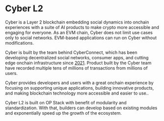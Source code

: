 # Cyber L2

Cyber is a Layer 2 blockchain embedding social dynamics into onchain experiences with a suite of AI products to make crypto more accessible and engaging for everyone. As an EVM chain, Cyber does not limit use cases only to social networks. EVM-based applications can run on Cyber without modifications. 

Cyber is built by the team behind CyberConnect, which has been developing decentralized social networks, consumer apps, and cutting edge onchain infrastructure since [2021](https://mirror.xyz/cyberlab.eth/k3pL5s2G3Emdz2iguhypcY3HPJaZLkC7SNB8XjgPkm0). Product built by the Cyber team have recorded multiple tens of millions of transactions from millions of users. 

Cyber provides developers and users with a great onchain experience by focusing on supporting unique applications, building innovative products, and making blockchain technology more accessible and easier to use..

Cyber L2 is built on OP Stack with benefit of modularity and standardization. With that, builders can develop based on existing modules and exponentially speed up the growth of the ecosystem.